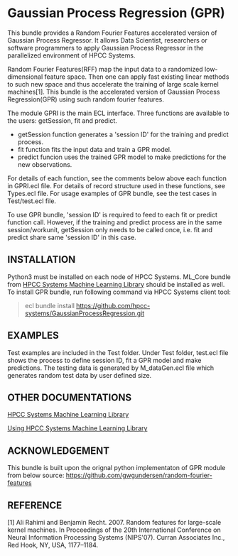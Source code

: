 # Gaussian Process Regression (GPR)
This bundle provides a Random Fourier Features accelerated version of Gaussian Process Regressor.
 It allows Data Scientist, researchers or software programmers to apply Gaussian Process Regressor
in the parallelized environment of HPCC Systems.

Random Fourier Features(RFF) map the input data to a randomized low-dimensional feature space.
Then one can apply fast existing linear methods to such new space and thus accelerate the
training of large scale kernel machines[1]. This bundle is the accelerated version of Gaussian
Process Regression(GPR) using such random fourier features.

The module GPRI is the main ECL interface. Three functions are available to the users: getSession,
fit and predict.

- getSession function generates a 'session ID' for the training and predict process.
- fit function fits the input data and train a GPR model.
- predict funcion uses the trained GPR model to make predictions for the new observations.

For details of each function, see the comments below above each function in GPRI.ecl file.
For details of record structure used in these functions, see Types.ecl file.
For usage examples of GPR bundle, see the test cases in Test/test.ecl file.

To use GPR bundle, 'session ID' is required to feed to each fit or predict function call.
However, if the training and predict process are in the same session/workunit, getSession
only needs to be called once, i.e. fit and predict share same 'session ID' in this case.

## INSTALLATION
Python3 must be installed on each node of HPCC Systems. ML_Core bundle from [HPCC Systems Machine Learning Library](https://hpccsystems.com/download/free-modules/machine-learning-library) should be installed as well. To install GPR bundle, run following command via HPCC
Systems client tool:

> ecl bundle install https://github.com/hpcc-systems/GaussianProcessRegression.git

## EXAMPLES
Test examples are included in the Test folder. Under Test folder, test.ecl file shows the process
to define session ID, fit a GPR model and make predictions. The testing data is generated by
M_dataGen.ecl file which generates random test data by user defined size.

## OTHER DOCUMENTATIONS
[HPCC Systems Machine Learning Library](https://hpccsystems.com/download/free-modules/machine-learning-library)

[Using HPCC Systems Machine Learning Library](https://hpccsystems.com/blog/HPCC-Sytems-Machine-Learning)

## ACKNOWLEDGEMENT
This bundle is built upon the orignal python implementaton of GPR module from below source:
https://github.com/gwgundersen/random-fourier-features

## REFERENCE

[1] Ali Rahimi and Benjamin Recht. 2007. Random features for large-scale kernel machines.
In Proceedings of the 20th International Conference on Neural Information Processing Systems
(NIPS'07). Curran Associates Inc., Red Hook, NY, USA, 1177–1184.
